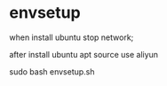 # envsetup

when install ubuntu stop network;

after install ubuntu 
apt source use aliyun


sudo bash envsetup.sh

